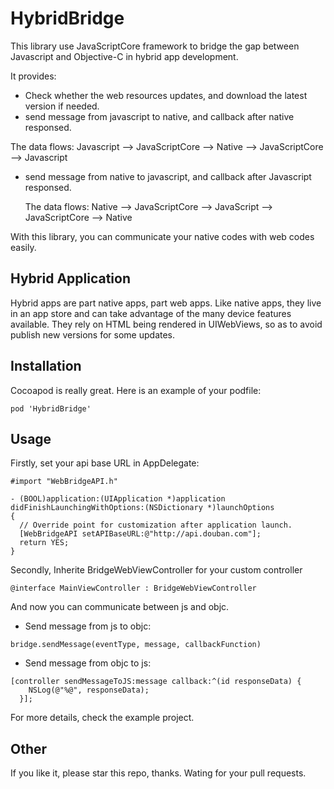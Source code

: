 HybridBridge
================

This library use JavaScriptCore framework to bridge the gap between Javascript and Objective-C in hybrid app development.

It provides:
- Check whether the web resources updates, and download the latest version if needed.
- send message from javascript to native, and callback after native responsed. 
 
 The data flows: Javascript --> JavaScriptCore --> Native --> JavaScriptCore --> Javascript
- send message from native to javascript, and callback after Javascript responsed. 

  The data flows: Native --> JavaScriptCore --> JavaScript --> JavaScriptCore --> Native

With this library, you can communicate your native codes with web codes easily.


Hybrid Application
-----------------
Hybrid apps are part native apps, part web apps. Like native apps, they live in an app store and can take advantage of the many device features available. They rely on HTML being rendered in UIWebViews, so as to avoid publish new versions for some updates.


Installation
-------------------------
Cocoapod is really great. Here is an example of your podfile:

`
    pod 'HybridBridge'
`

Usage
--------------
Firstly, set your api base URL in AppDelegate:

```
#import "WebBridgeAPI.h"

- (BOOL)application:(UIApplication *)application didFinishLaunchingWithOptions:(NSDictionary *)launchOptions
{
  // Override point for customization after application launch.
  [WebBridgeAPI setAPIBaseURL:@"http://api.douban.com"];
  return YES;
}
```


Secondly, Inherite BridgeWebViewController for your custom controller

```
@interface MainViewController : BridgeWebViewController
```

And now you can communicate between js and objc.

- Send message from js to objc:

```
bridge.sendMessage(eventType, message, callbackFunction)

```
    
- Send message from objc to js:

```
[controller sendMessageToJS:message callback:^(id responseData) {
    NSLog(@"%@", responseData);
  }];
```

For more details, check the example project.

Other
-----
If you like it, please star this repo, thanks. Wating for your pull requests.
